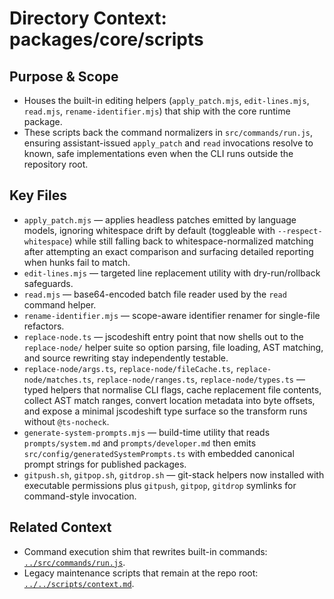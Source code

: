# Directory Context: packages/core/scripts

## Purpose & Scope

- Houses the built-in editing helpers (`apply_patch.mjs`, `edit-lines.mjs`, `read.mjs`, `rename-identifier.mjs`) that ship with the core runtime package.
- These scripts back the command normalizers in `src/commands/run.js`, ensuring assistant-issued `apply_patch` and `read` invocations resolve to known, safe implementations even when the CLI runs outside the repository root.

## Key Files

- `apply_patch.mjs` — applies headless patches emitted by language models, ignoring whitespace drift by default (toggleable with `--respect-whitespace`) while still falling back to whitespace-normalized matching after attempting an exact comparison and surfacing detailed reporting when hunks fail to match.
- `edit-lines.mjs` — targeted line replacement utility with dry-run/rollback safeguards.
- `read.mjs` — base64-encoded batch file reader used by the `read` command helper.
- `rename-identifier.mjs` — scope-aware identifier renamer for single-file refactors.
- `replace-node.ts` — jscodeshift entry point that now shells out to the `replace-node/` helper suite so option parsing, file loading, AST matching, and source rewriting stay independently testable.
- `replace-node/args.ts`, `replace-node/fileCache.ts`, `replace-node/matches.ts`, `replace-node/ranges.ts`, `replace-node/types.ts` — typed helpers that normalise CLI flags, cache replacement file contents, collect AST match ranges, convert location metadata into byte offsets, and expose a minimal jscodeshift type surface so the transform runs without `@ts-nocheck`.
- `generate-system-prompts.mjs` — build-time utility that reads `prompts/system.md` and `prompts/developer.md` then emits `src/config/generatedSystemPrompts.ts` with embedded canonical prompt strings for published packages.
- `gitpush.sh`, `gitpop.sh`, `gitdrop.sh` — git-stack helpers now installed with executable permissions plus `gitpush`, `gitpop`, `gitdrop` symlinks for command-style invocation.

## Related Context

- Command execution shim that rewrites built-in commands: [`../src/commands/run.js`](../src/commands/run.js).
- Legacy maintenance scripts that remain at the repo root: [`../../scripts/context.md`](../../scripts/context.md).
